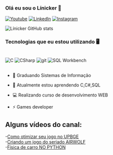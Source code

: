 ### Olá eu sou o Línicker 👋

[![Youtube](https://img.shields.io/badge/YouTube-FF0000?style=for-the-badge&logo=youtube&logoColor=white)](https://www.youtube.com/@kost337)
[![Linkedln](https://img.shields.io/badge/LinkedIn-0077B5?style=for-the-badge&logo=linkedin&logoColor=white)](https://www.linkedin.com/in/l%C3%ADnicker-ostroski-mota-b78034269/)
[![Instagram](https://img.shields.io/badge/Instagram-E4405F?style=for-the-badge&logo=instagram&logoColor=white)](https://www.instagram.com/linicker.ostroski/)

![Línicker GitHub stats](https://github-readme-stats.vercel.app/api?username=LinickerOstroski&show_icons=true&theme=dracula)

### Tecnologias que eu estou utilizando 🖥️

<div style= "display: inline_block"><br/>
  <img align = "center" alt= "C" src = "https://img.shields.io/badge/C-00599C?style=for-the-badge&logo=c&logoColor=white" />
  <img align = "center" alt= "CSharp" src = "https://img.shields.io/badge/C%23-239120?style=for-the-badge&logo=c-sharp&logoColor=white" />
  <img align = "center" alt= "git" src = "https://img.shields.io/badge/GIT-E44C30?style=for-the-badge&logo=git&logoColor=white" />
  <img align = "center" alt= "SQL Workbench" src = "https://img.shields.io/badge/MySQL-005C84?style=for-the-badge&logo=mysql&logoColor=white" />
</div><br/>



- 📘 Graduando Sistemas de Informação

- 🌱 Atualmente estou aprendendo C,C#,SQL

- 💻 Realizando curso de desenvolvimento WEB

- ⚡ Games developer

## Alguns vídeos do canal:

-[Como otimizar seu jogo no UPBGE](https://www.youtube.com/watch?v=8QVvmya02yM&ab_channel=Kost)<br/>
-[Criando um jogo do seriado AIRWOLF](https://www.youtube.com/watch?v=zrqcBKpr3dk&ab_channel=Kost)<br/>
-[Física de carro NO PYTHON](https://www.youtube.com/watch?v=w4MEoqmSipk&ab_channel=Kost)<br/>


<!--
**LinickerOstroski/LinickerOstroski** is a ✨ _special_ ✨ repository because its `README.md` (this file) appears on your GitHub profile.

Here are some ideas to get you started:

- 🔭 I’m currently working on ...
- 🌱 I’m currently learning ...
- 👯 I’m looking to collaborate on ...
- 🤔 I’m looking for help with ...
- 💬 Ask me about ...
- 📫 How to reach me: ...
- 😄 Pronouns: ...
- ⚡ Fun fact: ...
-->
